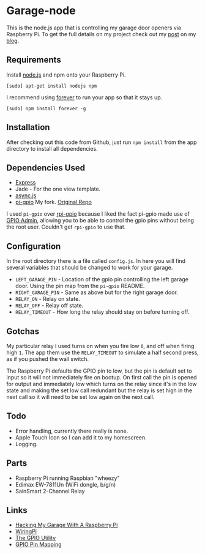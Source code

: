 # Garage-node

This is the node.js app that is controlling my garage door openers via Raspberry Pi. To get the full details on my project check out my [post](http://itsbrent.net/2013/03/hacking-my-garage-with-a-raspberry-pi/) on my [blog](http://itsbrent.net).

## Requirements

Install [node.js](http://nodejs.org/) and npm onto your Raspberry Pi. 

``` shell
[sudo] apt-get install nodejs npm
```

I recommend using [forever](https://github.com/nodejitsu/forever) to run your app so that it stays up.

``` shell
[sudo] npm install forever -g
```

## Installation

After checking out this code from Github, just run `npm install` from the app directory to install all dependencies.

## Dependencies Used

 * [Express](http://expressjs.com/)
 * Jade - For the one view template.
 * [async.js](https://github.com/caolan/async)
 * [pi-gpio](https://github.com/brentnycum/pi-gpio) My fork. [Original Repo](https://github.com/rakeshpai/pi-gpio)

I used `pi-gpio` over [rpi-gpio](https://github.com/JamesBarwell/rpi-gpio.js) because I liked the fact pi-gpio made use of [GPIO Admin](https://github.com/quick2wire/quick2wire-gpio-admin), allowing you to be able to control the gpio pins without being the root user. Couldn't get `rpi-gpio` to use that.

## Configuration

In the root directory there is a file called `config.js`. In here you will find several variables that should be changed to work for your garage.

 * `LEFT_GARAGE_PIN` - Location of the gpio pin controlling the left garage door. Using the pin map from the `pi-gpio` README.
 * `RIGHT_GARAGE_PIN` - Same as above but for the right garage door.
 * `RELAY_ON` - Relay on state.
 * `RELAY_OFF` - Relay off state.
 * `RELAY_TIMEOUT` - How long the relay should stay on before turning off.

## Gotchas

My particular relay I used turns on when you fire low `0`, and off when firing high `1`. The app them use the `RELAY_TIMEOUT` to simulate a half second press, as if you pushed the wall switch.

The Raspberry Pi defaults the GPIO pin to low, but the pin is default set to input so it will not immediately fire on bootup. On first call the pin is opened for output and immediately low which turns on the relay since it's in the low state and making the set low call redundant but the relay is set high in the next call so it will need to be set low again on the next call.

## Todo

 * Error handling, currently there really is none.
 * Apple Touch Icon so I can add it to my homescreen.
 * Logging.

## Parts

 * Raspberry Pi running Raspbian "wheezy"
 * Edimax EW-7811Un (WiFi dongle, b/g/n)
 * SainSmart 2-Channel Relay

## Links

 * [Hacking My Garage With A Raspberry Pi](http://itsbrent.net/2013/03/hacking-my-garage-with-a-raspberry-pi/)
 * [WiringPi](https://projects.drogon.net/raspberry-pi/wiringpi/)
 * [The GPIO Utility](https://projects.drogon.net/raspberry-pi/wiringpi/the-gpio-utility/)
 * [GPIO Pin Mapping](https://projects.drogon.net/raspberry-pi/wiringpi/pins/)
